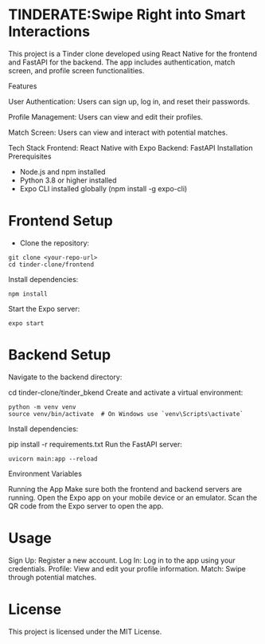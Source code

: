 # TINDERATE:Swipe Right into Smart Interactions
This project is a Tinder clone developed using React Native for the frontend and FastAPI for the backend. The app includes authentication, match screen, and profile screen functionalities.

Features 

User Authentication: Users can sign up, log in, and reset their passwords.

Profile Management: Users can view and edit their profiles.

Match Screen: Users can view and interact with potential matches.

Tech Stack
Frontend: React Native with Expo
Backend: FastAPI
Installation
Prerequisites
* Node.js and npm installed
* Python 3.8 or higher installed
* Expo CLI installed globally (npm install -g expo-cli)
# Frontend Setup
* Clone the repository:
```
git clone <your-repo-url>
cd tinder-clone/frontend
```
Install dependencies:
```
npm install
```
Start the Expo server:

```
expo start
```
# Backend Setup
Navigate to the backend directory:


cd tinder-clone/tinder_bkend
Create and activate a virtual environment:

```
python -m venv venv
source venv/bin/activate  # On Windows use `venv\Scripts\activate`
```

Install dependencies:


pip install -r requirements.txt
Run the FastAPI server:

```
uvicorn main:app --reload
```
Environment Variables

Running the App
Make sure both the frontend and backend servers are running.
Open the Expo app on your mobile device or an emulator.
Scan the QR code from the Expo server to open the app.
# Usage
Sign Up: Register a new account.
Log In: Log in to the app using your credentials.
Profile: View and edit your profile information.
Match: Swipe through potential matches.

# License
This project is licensed under the MIT License.
